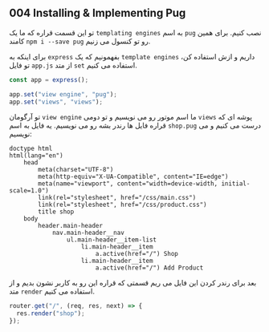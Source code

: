 ## 004 Installing & Implementing Pug
تو این قسمت قراره که ما یک `templating engines` به اسم `pug` نصب کنیم. برای همین کامند `npm i --save pug` رو تو کنسول می زنیم.

برای اینکه به `express` بفهمونیم که یک `template engines` داریم و ازش استفاده کن، تو فایل `app.js` از متد `set` استفاده می کنیم.
```js
const app = express();

app.set("view engine", "pug");
app.set("views", "views");
```
تو آرگومان `view engine` ما اسم موتور رو می نویسیم و تو دومی `views` پوشه ای که قراره فایل ها رندر بشه رو می نویسیم. یه فایل به اسم `shop.pug` درست می کنیم و می نویسیم:
```pug
doctype html
html(lang="en")
    head
        meta(charset="UTF-8")
        meta(http-equiv="X-UA-Compatible", content="IE=edge")
        meta(name="viewport", content="width=device-width, initial-scale=1.0")
        link(rel="stylesheet", href="/css/main.css")
        link(rel="stylesheet", href="/css/product.css")
        title shop
    body 
        header.main-header 
            nav.main-header__nav 
                ul.main-header__item-list 
                    li.main-header__item 
                        a.active(href="/") Shop 
                    li.main-header__item 
                        a.active(href="/") Add Product      
```
بعد برای رندر کردن این فایل می ریم قسمتی که قراره این رو به کاربر نشون بدیم و از متد `render` استفاده می کنیم.
```js
router.get("/", (req, res, next) => {
  res.render("shop");
});
```
